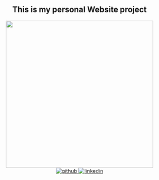 ## <div align="center">This is my personal Website project</div>  
  

<div align="center">
<img src="https://may-liu.com/logo.png" align="center" height="400" width="400" />
</div>  
  

<div align="center">
<a href="https://github.com/https://github.com/MayMobius" target="_blank">
<img src=https://img.shields.io/badge/github-%2324292e.svg?&style=for-the-badge&logo=github&logoColor=white alt=github style="margin-bottom: 5px;" />
</a>
<a href="https://linkedin.com/in/https://www.linkedin.com/in/yiming-may-liu-63083a316/" target="_blank">
<img src=https://img.shields.io/badge/linkedin-%231E77B5.svg?&style=for-the-badge&logo=linkedin&logoColor=white alt=linkedin style="margin-bottom: 5px;" />
</a>  
</div>  
